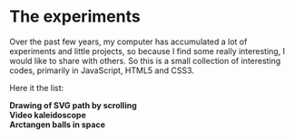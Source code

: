 # The experiments
Over the past few years, my computer has accumulated a lot of experiments and little projects, so because I find some really interesting, I would like to share with others. So this is a small collection of interesting codes, primarily in JavaScript, HTML5 and CSS3.

Here it the list:

<strong>Drawing of SVG path by scrolling</strong>
<br />
<strong>Video kaleidoscope</strong>
<br />
<strong>Arctangen balls in space</strong>
